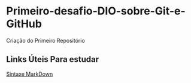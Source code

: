 # Primeiro-desafio-DIO-sobre-Git-e-GitHub
Criação do Primeiro Repositório

## Links Úteis Para estudar

[Sintaxe MarkDown](https://www.markdownguide.org/basic-syntax/)

